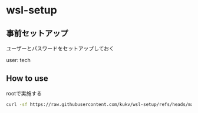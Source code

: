 # wsl-setup

## 事前セットアップ

ユーザーとパスワードをセットアップしておく

user: tech

## How to use

rootで実施する

```bash
curl -sf https://raw.githubusercontent.com/kukv/wsl-setup/refs/heads/main/init.sh | bash -s
```

